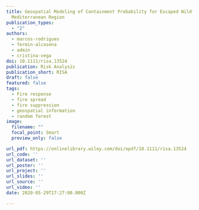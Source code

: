```yaml
---
title: Geospatial Modeling of Containment Probability for Escaped Wildfires in a
  Mediterranean Region
publication_types:
  - "2"
authors:
  - marcos-rodrigues
  - fermin-alcasena
  - admin
  - cristina-vega
doi: 10.1111/risa.13524
publication: Risk Analysis
publication_short: RISA
draft: false
featured: false
tags:
  - Fire response
  - fire spread
  - fire suppression
  - geospatial information
  - random forest
image:
  filename: ""
  focal_point: Smart
  preview_only: false

url_pdf: https://onlinelibrary.wiley.com/doi/epdf/10.1111/risa.13524
url_code: ''
url_dataset: ''
url_poster: ''
url_project: ''
url_slides: ''
url_source: ''
url_video: ''
date: 2020-05-29T17:27:00.000Z

---
```


